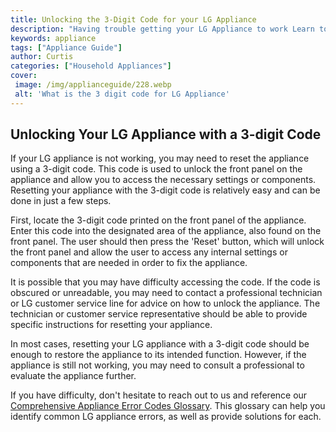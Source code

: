 ```yaml
---
title: Unlocking the 3-Digit Code for your LG Appliance
description: "Having trouble getting your LG Appliance to work Learn to unlock its 3-digit code and use your appliance with ease in this comprehensive guide"
keywords: appliance
tags: ["Appliance Guide"]
author: Curtis
categories: ["Household Appliances"]
cover: 
 image: /img/applianceguide/228.webp
 alt: 'What is the 3 digit code for LG Appliance'
---
```

## Unlocking Your LG Appliance with a 3-digit Code
If your LG appliance is not working, you may need to reset the appliance using a 3-digit code. This code is used to unlock the front panel on the appliance and allow you to access the necessary settings or components. Resetting your appliance with the 3-digit code is relatively easy and can be done in just a few steps.

First, locate the 3-digit code printed on the front panel of the appliance. Enter this code into the designated area of the appliance, also found on the front panel. The user should then press the 'Reset' button, which will unlock the front panel and allow the user to access any internal settings or components that are needed in order to fix the appliance.

It is possible that you may have difficulty accessing the code. If the code is obscured or unreadable, you may need to contact a professional technician or LG customer service line for advice on how to unlock the appliance. The technician or customer service representative should be able to provide specific instructions for resetting your appliance.

In most cases, resetting your LG appliance with a 3-digit code should be enough to restore the appliance to its intended function. However, if the appliance is still not working, you may need to consult a professional to evaluate the appliance further.

If you have difficulty, don't hesitate to reach out to us and reference our [Comprehensive Appliance Error Codes Glossary](./error-codes/). This glossary can help you identify common LG appliance errors, as well as provide solutions for each.
